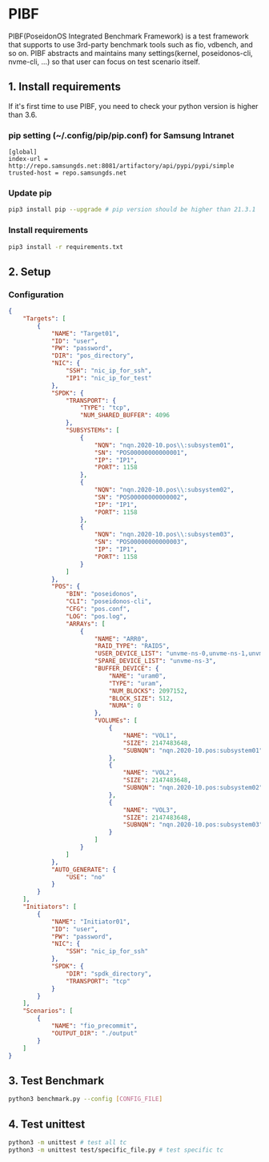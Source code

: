 # PIBF

PIBF(PoseidonOS Integrated Benchmark Framework) is a test framework that supports to use 3rd-party benchmark tools such as fio, vdbench, and so on. PIBF abstracts and maintains many settings(kernel, poseidonos-cli, nvme-cli, ...) so that user can focus on test scenario itself.

## 1. Install requirements

If it's first time to use PIBF, you need to check your python version is higher than 3.6.

### pip setting (~/.config/pip/pip.conf) for Samsung Intranet
```
[global]
index-url = http://repo.samsungds.net:8081/artifactory/api/pypi/pypi/simple
trusted-host = repo.samsungds.net
```

### Update pip
```bash
pip3 install pip --upgrade # pip version should be higher than 21.3.1
```

### Install requirements
```bash
pip3 install -r requirements.txt
```

## 2. Setup

### Configuration
```json
{
    "Targets": [
        {
            "NAME": "Target01",
            "ID": "user",
            "PW": "password",
            "DIR": "pos_directory",
            "NIC": {
                "SSH": "nic_ip_for_ssh",
                "IP1": "nic_ip_for_test"
            },
            "SPDK": {
                "TRANSPORT": {
                    "TYPE": "tcp",
                    "NUM_SHARED_BUFFER": 4096
                },
                "SUBSYSTEMs": [
                    {
                        "NQN": "nqn.2020-10.pos\\:subsystem01",
                        "SN": "POS00000000000001",
                        "IP": "IP1",
                        "PORT": 1158
                    },
                    {
                        "NQN": "nqn.2020-10.pos\\:subsystem02",
                        "SN": "POS00000000000002",
                        "IP": "IP1",
                        "PORT": 1158
                    },
                    {
                        "NQN": "nqn.2020-10.pos\\:subsystem03",
                        "SN": "POS00000000000003",
                        "IP": "IP1",
                        "PORT": 1158
                    }
                ]
            },
            "POS": {
                "BIN": "poseidonos",
                "CLI": "poseidonos-cli",
                "CFG": "pos.conf",
                "LOG": "pos.log",
                "ARRAYs": [
                    {
                        "NAME": "ARR0",
                        "RAID_TYPE": "RAID5",
                        "USER_DEVICE_LIST": "unvme-ns-0,unvme-ns-1,unvme-ns-2",
                        "SPARE_DEVICE_LIST": "unvme-ns-3",
                        "BUFFER_DEVICE": {
                            "NAME": "uram0",
                            "TYPE": "uram",
                            "NUM_BLOCKS": 2097152,
                            "BLOCK_SIZE": 512,
                            "NUMA": 0
                        },
                        "VOLUMEs": [
                            {
                                "NAME": "VOL1",
                                "SIZE": 2147483648,
                                "SUBNQN": "nqn.2020-10.pos:subsystem01"
                            },
                            {
                                "NAME": "VOL2",
                                "SIZE": 2147483648,
                                "SUBNQN": "nqn.2020-10.pos:subsystem02"
                            },
                            {
                                "NAME": "VOL3",
                                "SIZE": 2147483648,
                                "SUBNQN": "nqn.2020-10.pos:subsystem03"
                            }
                        ]
                    }
                ]
            },
            "AUTO_GENERATE": {
                "USE": "no"
            }
        }
    ],
    "Initiators": [
        {
            "NAME": "Initiator01",
            "ID": "user",
            "PW": "password",
            "NIC": {
                "SSH": "nic_ip_for_ssh"
            },
            "SPDK": {
                "DIR": "spdk_directory",
                "TRANSPORT": "tcp"
            }
        }
    ],
    "Scenarios": [
        {
            "NAME": "fio_precommit",
            "OUTPUT_DIR": "./output"
        }
    ]
}
```

## 3. Test Benchmark

```bash
python3 benchmark.py --config [CONFIG_FILE]
```

## 4. Test unittest

```bash
python3 -m unittest # test all tc
python3 -m unittest test/specific_file.py # test specific tc
```